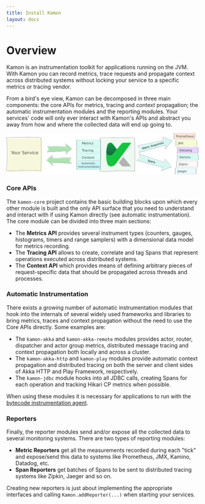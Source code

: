 ```yaml
---
title: Install Kamon
layout: docs
---
```


Overview
========

Kamon is an instrumentation toolkit for applications running on the JVM. With Kamon you can record metrics, trace
requests and propagate context across distributed systems without locking your service to a specific metrics or tracing
vendor.

From a bird's eye view, Kamon can be decomposed in three main components: the core APIs for metrics, tracing and context
propagation; the automatic instrumentation modules and the reporting modules. Your services' code will only ever
interact with Kamon's APIs and abstract you away from how and where the collected data will end up going to.


<img class="img-fluid" src="/assets/img/diagrams/kamon-overview.png">

### Core APIs

The `kamon-core` project contains the basic building blocks upon which every other module is built and the only API
surface that you need to understand and interact with if using Kamon directly (see automatic instrumentation). The core
module can be divided into three main sections:
  - The **Metrics API** provides several instrument types (counters, gauges, histograms, timers and range samplers) with
    a dimensional data model for metrics recording.
  - The **Tracing API** allows to create, correlate and tag Spans that represent operations executed across distributed
    systems.
  - The **Context API** which provides means of defining arbitrary pieces of request-specific data that should be
    propagated across threads and processes.


### Automatic Instrumentation

There exists a growing number of automatic instrumentation modules that hook into the internals of several widely used
frameworks and libraries to bring metrics, traces and context propagation without the need to use the Core APIs
directly. Some examples are:
  - The `kamon-akka` and `kamon-akka-remote` modules provides actor, router, dispatcher and actor group metrics,
    distributed message tracing and context propagation both locally and across a cluster.
  - The `kamon-akka-http` and `kamon-play` modules provide automatic context propagation and distributed tracing on both
    the server and client sides of Akka HTTP and Play Framework, respectively.
  - The `kamon-jdbc` module hooks into all JDBC calls, creating Spans for each operation and tracking Hikari CP metrics
    when possible.

When using these modules it is necessary for applications to run with the [bytecode instrumentation agent][agent].

### Reporters

Finally, the reporter modules send and/or expose all the collected data to several monitoring systems. There are two
types of reporting modules:
  - **Metric Reporters** get all the measurements recorded during each "tick" and expose/send this data to systems like
    Prometheus, JMX, Kamino, Datadog, etc.
  - **Span Reporters** get batches of Spans to be sent to distributed tracing systems like Zipkin, Jaeger and so on.

Creating new reporters is just about implementing the appropriate interfaces and calling `Kamon.addReporter(...)` when
starting your services.


[agent]: ../../tutorials/start/agent/

